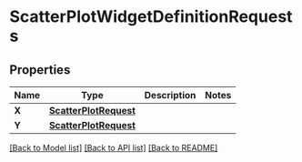 # ScatterPlotWidgetDefinitionRequests

## Properties

Name | Type | Description | Notes
------------ | ------------- | ------------- | -------------
**X** | [**ScatterPlotRequest**](ScatterPlotRequest.md) |  | 
**Y** | [**ScatterPlotRequest**](ScatterPlotRequest.md) |  | 

[[Back to Model list]](../README.md#documentation-for-models) [[Back to API list]](../README.md#documentation-for-api-endpoints) [[Back to README]](../README.md)


